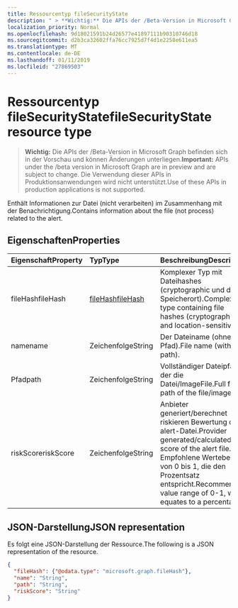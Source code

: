 ```yaml
---
title: Ressourcentyp fileSecurityState
description: " > **Wichtig:** Die APIs der /Beta-Version in Microsoft Graph befinden sich in der Vorschau und können Änderungen unterliegen. Die Verwendung dieser APIs in Produktionsanwendungen wird nicht unterstützt."
localization_priority: Normal
ms.openlocfilehash: 9d18021591b24d26577e41897111b90310746d18
ms.sourcegitcommit: d2b3ca32602ffa76cc7925d7f4d1e2258e611ea5
ms.translationtype: MT
ms.contentlocale: de-DE
ms.lasthandoff: 01/11/2019
ms.locfileid: "27869503"
---
```

# <a name="filesecuritystate-resource-type"></a><span data-ttu-id="54fde-104">Ressourcentyp fileSecurityState</span><span class="sxs-lookup"><span data-stu-id="54fde-104">fileSecurityState resource type</span></span>

 > <span data-ttu-id="54fde-105">**Wichtig:** Die APIs der /Beta-Version in Microsoft Graph befinden sich in der Vorschau und können Änderungen unterliegen.</span><span class="sxs-lookup"><span data-stu-id="54fde-105">**Important:** APIs under the /beta version in Microsoft Graph are in preview and are subject to change.</span></span> <span data-ttu-id="54fde-106">Die Verwendung dieser APIs in Produktionsanwendungen wird nicht unterstützt.</span><span class="sxs-lookup"><span data-stu-id="54fde-106">Use of these APIs in production applications is not supported.</span></span>

<span data-ttu-id="54fde-107">Enthält Informationen zur Datei (nicht verarbeiten) im Zusammenhang mit der Benachrichtigung.</span><span class="sxs-lookup"><span data-stu-id="54fde-107">Contains information about the file (not process) related to the alert.</span></span>

## <a name="properties"></a><span data-ttu-id="54fde-108">Eigenschaften</span><span class="sxs-lookup"><span data-stu-id="54fde-108">Properties</span></span>

| <span data-ttu-id="54fde-109">Eigenschaft</span><span class="sxs-lookup"><span data-stu-id="54fde-109">Property</span></span>   | <span data-ttu-id="54fde-110">Typ</span><span class="sxs-lookup"><span data-stu-id="54fde-110">Type</span></span>|<span data-ttu-id="54fde-111">Beschreibung</span><span class="sxs-lookup"><span data-stu-id="54fde-111">Description</span></span>|
|:---------------|:--------|:----------|
|<span data-ttu-id="54fde-112">fileHash</span><span class="sxs-lookup"><span data-stu-id="54fde-112">fileHash</span></span>|[<span data-ttu-id="54fde-113">fileHash</span><span class="sxs-lookup"><span data-stu-id="54fde-113">fileHash</span></span>](filehash.md)|<span data-ttu-id="54fde-114">Komplexer Typ mit Dateihashes (cryptographic und der Speicherort).</span><span class="sxs-lookup"><span data-stu-id="54fde-114">Complex type containing file hashes (cryptographic and location-sensitive).</span></span>|
|<span data-ttu-id="54fde-115">name</span><span class="sxs-lookup"><span data-stu-id="54fde-115">name</span></span>|<span data-ttu-id="54fde-116">Zeichenfolge</span><span class="sxs-lookup"><span data-stu-id="54fde-116">String</span></span>|<span data-ttu-id="54fde-117">Der Dateiname (ohne Pfad).</span><span class="sxs-lookup"><span data-stu-id="54fde-117">File name (without path).</span></span>|
|<span data-ttu-id="54fde-118">Pfad</span><span class="sxs-lookup"><span data-stu-id="54fde-118">path</span></span>|<span data-ttu-id="54fde-119">Zeichenfolge</span><span class="sxs-lookup"><span data-stu-id="54fde-119">String</span></span>|<span data-ttu-id="54fde-120">Vollständiger Dateipfad der die Datei/ImageFile.</span><span class="sxs-lookup"><span data-stu-id="54fde-120">Full file path of the file/imageFile.</span></span>|
|<span data-ttu-id="54fde-121">riskScore</span><span class="sxs-lookup"><span data-stu-id="54fde-121">riskScore</span></span>|<span data-ttu-id="54fde-122">Zeichenfolge</span><span class="sxs-lookup"><span data-stu-id="54fde-122">String</span></span>|<span data-ttu-id="54fde-123">Anbieter generiert/berechnet riskieren Bewertung der alert-Datei.</span><span class="sxs-lookup"><span data-stu-id="54fde-123">Provider generated/calculated risk score of the alert file.</span></span> <span data-ttu-id="54fde-124">Empfohlene Wertebereich von 0 bis 1, die den Prozentsatz entspricht.</span><span class="sxs-lookup"><span data-stu-id="54fde-124">Recommended value range of 0-1, which equates to a percentage.</span></span>|

## <a name="json-representation"></a><span data-ttu-id="54fde-125">JSON-Darstellung</span><span class="sxs-lookup"><span data-stu-id="54fde-125">JSON representation</span></span>

<span data-ttu-id="54fde-126">Es folgt eine JSON-Darstellung der Ressource.</span><span class="sxs-lookup"><span data-stu-id="54fde-126">The following is a JSON representation of the resource.</span></span>

<!-- {
  "blockType": "resource",
  "optionalProperties": [

  ],
  "@odata.type": "microsoft.graph.fileSecurityState"
}-->

```json
{
  "fileHash": {"@odata.type": "microsoft.graph.fileHash"},
  "name": "String",
  "path": "String",
  "riskScore": "String"
}

```

<!-- uuid: 8fcb5dbc-d5aa-4681-8e31-b001d5168d79
2015-10-25 14:57:30 UTC -->
<!-- {
  "type": "#page.annotation",
  "description": "fileSecurityState resource",
  "keywords": "",
  "section": "documentation",
  "tocPath": ""
}-->
